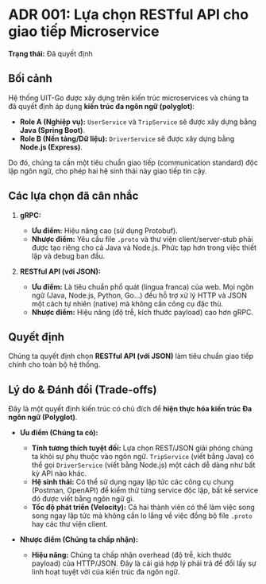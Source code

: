# ADR 001: Lựa chọn RESTful API cho giao tiếp Microservice

**Trạng thái:** Đã quyết định

## Bối cảnh

Hệ thống UIT-Go được xây dựng trên kiến trúc microservices và chúng ta đã quyết định áp dụng **kiến trúc đa ngôn ngữ (polyglot)**:
* **Role A (Nghiệp vụ):** `UserService` và `TripService` sẽ được xây dựng bằng **Java (Spring Boot)**.
* **Role B (Nền tảng/Dữ liệu):** `DriverService` sẽ được xây dựng bằng **Node.js (Express)**.

Do đó, chúng ta cần một tiêu chuẩn giao tiếp (communication standard) độc lập ngôn ngữ, cho phép hai hệ sinh thái này giao tiếp tin cậy.

## Các lựa chọn đã cân nhắc

1.  **gRPC:**
    * **Ưu điểm:** Hiệu năng cao (sử dụng Protobuf).
    * **Nhược điểm:** Yêu cầu file `.proto` và thư viện client/server-stub phải được tạo riêng cho cả Java và Node.js. Phức tạp hơn trong việc thiết lập và debug ban đầu.

2.  **RESTful API (với JSON):**
    * **Ưu điểm:** Là tiêu chuẩn phổ quát (lingua franca) của web. Mọi ngôn ngữ (Java, Node.js, Python, Go...) đều hỗ trợ xử lý HTTP và JSON một cách tự nhiên (native) mà không cần công cụ đặc thù.
    * **Nhược điểm:** Hiệu năng (độ trễ, kích thước payload) cao hơn gRPC.

## Quyết định

Chúng ta quyết định chọn **RESTful API (với JSON)** làm tiêu chuẩn giao tiếp chính cho toàn bộ hệ thống.

## Lý do & Đánh đổi (Trade-offs)

Đây là một quyết định kiến trúc có chủ đích để **hiện thực hóa kiến trúc Đa ngôn ngữ (Polyglot)**.

* **Ưu điểm (Chúng ta có):**
    * **Tính tương thích tuyệt đối:** Lựa chọn REST/JSON giải phóng chúng ta khỏi sự phụ thuộc vào ngôn ngữ. `TripService` (viết bằng Java) có thể gọi `DriverService` (viết bằng Node.js) một cách dễ dàng như bất kỳ API nào khác.
    * **Hệ sinh thái:** Có thể sử dụng ngay lập tức các công cụ chung (Postman, OpenAPI) để kiểm thử từng service độc lập, bất kể service đó được viết bằng ngôn ngữ gì.
    * **Tốc độ phát triển (Velocity):** Cả hai thành viên có thể làm việc song song ngay lập tức mà không cần lo lắng về việc đồng bộ file `.proto` hay các thư viện client.

* **Nhược điểm (Chúng ta chấp nhận):**
    * **Hiệu năng:** Chúng ta chấp nhận overhead (độ trễ, kích thước payload) của HTTP/JSON. Đây là cái giá hợp lý phải trả để đổi lấy sự linh hoạt tuyệt vời của kiến trúc đa ngôn ngữ.